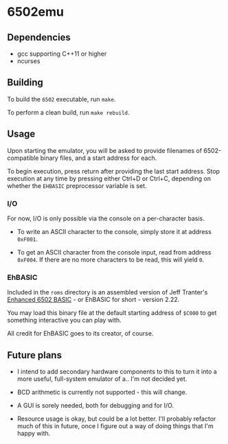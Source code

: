 # 6502emu

## Dependencies
- gcc supporting C++11 or higher
- ncurses

## Building
To build the ```6502``` executable, run ```make```.

To perform a clean build, run ```make rebuild```.

## Usage
Upon starting the emulator, you will be asked to provide filenames of 6502-compatible binary files, and a start address for each.

To begin execution, press return after providing the last start address. Stop execution at any time by pressing either Ctrl+D or Ctrl+C, depending on whether the ```EHBASIC``` preprocessor variable is set.

### I/O
For now, I/O is only possible via the console on a per-character basis.

- To write an ASCII character to the console, simply store it at address ```0xF001```.

- To get an ASCII character from the console input, read from address ```0xF004```. If there are no more characters to be read, this will yield `0`.

### EhBASIC
Included in the ```roms``` directory is an assembled version of Jeff Tranter's [Enhanced 6502 BASIC](https://github.com/jefftranter/6502/tree/master/asm/ehbasic) - or EhBASIC for short - version 2.22.

You may load this binary file at the default starting address of ```$C000``` to get something interactive you can play with.

All credit for EhBASIC goes to its creator, of course.

## Future plans
- I intend to add secondary hardware components to this to turn it into a more useful, full-system emulator of a.. I'm not decided yet.

- BCD arithmetic is currently not supported - this will change.

- A GUI is sorely needed, both for debugging and for I/O.

- Resource usage is okay, but could be a lot better. I'll probably refactor much of this in future, once I figure out a way of doing things that I'm happy with.